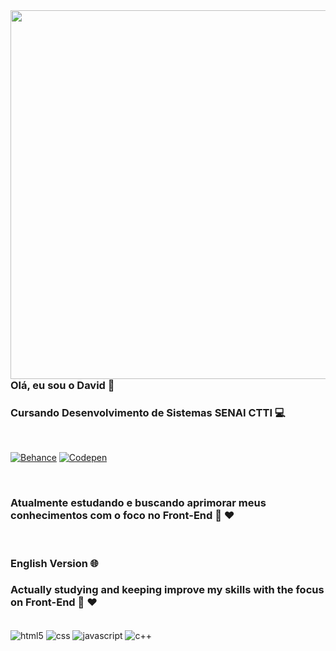 <img align="right" height="590em" src="https://raw.githubusercontent.com/gist/imdavd/5de7231512b013f0ffa7cc55d7626f5b/raw/903b8033a02a2bd134c28c53fb7502815aaf54f4/githubcard.svg">


### Olá, eu sou o David 👋

### Cursando Desenvolvimento de Sistemas SENAI CTTI 💻
<br>

[![Behance](https://img.shields.io/badge/-Behance-blue?style=for-the-badge&logo=behance&logoColor=white)](https://github.com/imdavd)
[![Codepen](https://img.shields.io/badge/Codepen-000000?style=for-the-badge&logo=codepen&logoColor=white)](https://codepen.io/imdavd)


<br>

### Atualmente estudando e buscando aprimorar meus conhecimentos com o foco no Front-End 🚀 ❤

<br>

### English Version 🌐

### Actually studying and keeping improve my skills with the focus on Front-End 🚀 ❤

<div style="display: inline_block"><br/>
    <img align="center" alt="html5" src="https://img.shields.io/badge/HTML5-E34F26?style=for-the-badge&logo=html5&logoColor=white"/>
    <img align="center" alt="css" src="https://img.shields.io/badge/CSS3-1572B6?style=for-the-badge&logo=css3&logoColor=white"/>
    <img align="center" alt="javascript" src="https://img.shields.io/badge/JavaScript-F7DF1E?style=for-the-badge&logo=javascript&logoColor=black"/>
    <img align="center" alt="c++" src="https://img.shields.io/badge/C%2B%2B-00599C?style=for-the-badge&logo=c%2B%2B&logoColor=white"/>
</div>
